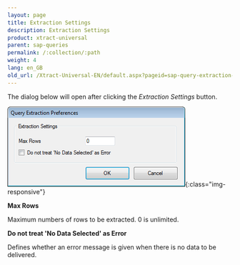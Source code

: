 ```yaml
---
layout: page
title: Extraction Settings
description: Extraction Settings
product: xtract-universal
parent: sap-queries
permalink: /:collection/:path
weight: 4
lang: en_GB
old_url: /Xtract-Universal-EN/default.aspx?pageid=sap-query-extraction-settings
---
```


The dialog below will open after clicking the *Extraction Settings* button.

![Query-Extraction-Preferences](/img/content/Query-Extraction-Preferences.png){:class="img-responsive"}

**Max Rows**

Maximum numbers of rows to be extracted. 0 is unlimited.

**Do not treat 'No Data Selected' as Error**

Defines whether an error message is given when there is no data to be delivered.